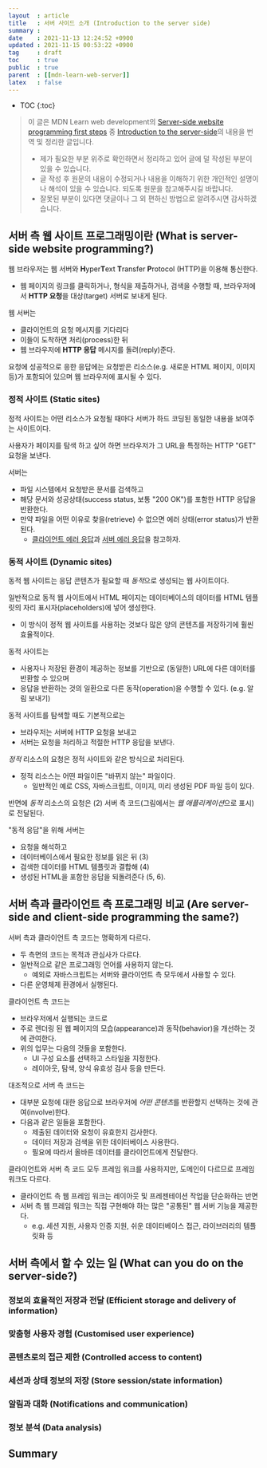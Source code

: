 ```yaml
---
layout  : article
title   : 서버 사이드 소개 (Introduction to the server side)
summary : 
date    : 2021-11-13 12:24:52 +0900
updated : 2021-11-15 00:53:22 +0900
tag     : draft
toc     : true
public  : true
parent  : [[mdn-learn-web-server]]
latex   : false
---
```

* TOC
{:toc}

> 이 글은 MDN Learn web development의 [Server-side website programming first steps](https://developer.mozilla.org/en-US/docs/Learn/Server-side/First_steps) 중 [Introduction to the server-side](https://developer.mozilla.org/en-US/docs/Learn/Server-side/First_steps/Introduction)의 내용을 번역 및 정리한 글입니다.
>
> * 제가 필요한 부분 위주로 확인하면서 정리하고 있어 글에 덜 작성된 부분이 있을 수 있습니다.
> * 글 작성 후 원문의 내용이 수정되거나 내용을 이해하기 위한 개인적인 설명이나 해석이 있을 수 있습니다. 되도록 원문을 참고해주시길 바랍니다.
> * 잘못된 부분이 있다면 댓글이나 그 외 편하신 방법으로 알려주시면 감사하겠습니다.

## 서버 측 웹 사이트 프로그래밍이란 (What is server-side website programming?)

웹 브라우저는 웹 서버와 **H**yper**T**ext **T**ransfer **P**rotocol (HTTP)을 이용해 통신한다.

* 웹 페이지의 링크를 클릭하거나, 형식을 제출하거나, 검색을 수행할 때, 브라우저에서 **HTTP 요청**을 대상(target) 서버로 보내게 된다.

웹 서버는

* 클라이언트의 요청 메시지를 기다리다
* 이들이 도착하면 처리(process)한 뒤
* 웹 브라우저에 **HTTP 응답** 메시지를 돌려(reply)준다.

요청에 성공적으로 응한 응답에는 요청받은 리소스(e.g. 새로운 HTML 페이지, 이미지 등)가 포함되어 있으며 웹 브라우저에 표시될 수 있다.

### 정적 사이트 (Static sites)

정적 사이트는 어떤 리소스가 요청될 때마다 서버가 하드 코딩된 동일한 내용을 보여주는 사이트이다.

사용자가 페이지를 탐색 하고 싶어 하면 브라우저가 그 URL을 특정하는 HTTP "GET" 요청을 보낸다.

서버는

* 파일 시스템에서 요청받은 문서를 검색하고
* 해당 문서와 성공상태(success status, 보통 "200 OK")를 포함한 HTTP 응답을 반환한다.
* 만약 파일을 어떤 이유로 찾을(retrieve) 수 없으면 에러 상태(error status)가 반환된다.
    * [클라이언트 에러 응답](https://developer.mozilla.org/en-US/docs/Web/HTTP/Status#client_error_responses)과 [서버 에러 응답](https://developer.mozilla.org/en-US/docs/Web/HTTP/Status#server_error_responses)을 참고하자.

### 동적 사이트 (Dynamic sites)

동적 웹 사이트는 응답 콘텐츠가 필요할 때 *동적*으로 생성되는 웹 사이트이다.

일반적으로 동적 웹 사이트에서 HTML 페이지는 데이터베이스의 데이터를 HTML 템플릿의 자리 표시자(placeholders)에 넣어 생성한다.

* 이 방식이 정적 웹 사이트를 사용하는 것보다 많은 양의 콘텐츠를 저장하기에 훨씬 효율적이다.

동적 사이트는

* 사용자나 저장된 환경이 제공하는 정보를 기반으로 (동일한) URL에 다른 데이터를 반환할 수 있으며
* 응답을 반환하는 것의 일환으로 다른 동작(operation)을 수행할 수 있다. (e.g. 알림 보내기)

동적 사이트를 탐색할 때도 기본적으로는

* 브라우저는 서버에 HTTP 요청을 보내고
* 서버는 요청을 처리하고 적절한 HTTP 응답을 보낸다.

*정적* 리소스의 요청은 정적 사이트와 같은 방식으로 처리된다.

* 정적 리소스는 어떤 파일이든 "바뀌지 않는" 파일이다.
    * 일반적인 예로 CSS, 자바스크립트, 이미지, 미리 생성된 PDF 파일 등이 있다.

반면에 *동적* 리소스의 요청은 (2) 서버 측 코드(그림에서는 *웹 애플리케이션*으로 표시)로 전달된다.

"동적 응답"을 위해 서버는

* 요청을 해석하고
* 데이터베이스에서 필요한 정보를 읽은 뒤 (3)
* 검색한 데이터를 HTML 템플릿과 결합해 (4)
* 생성된 HTML을 포함한 응답을 되돌려준다 (5, 6).

## 서버 측과 클라이언트 측 프로그래밍 비교 (Are server-side and client-side programming the same?)

서버 측과 클라이언트 측 코드는 명확하게 다르다.

* 두 측면의 코드는 목적과 관심사가 다르다.
* 일반적으로 같은 프로그래밍 언어를 사용하지 않는다.
    * 예외로 자바스크립트는 서버와 클라이언트 측 모두에서 사용할 수 있다.
* 다른 운영체제 환경에서 실행된다.

클라이언트 측 코드는

* 브라우저에서 실행되는 코드로
* 주로 렌더링 된 웹 페이지의 모습(appearance)과 동작(behavior)을 개선하는 것에 관여한다.
* 위의 업무는 다음의 것들을 포함한다.
    * UI 구성 요소를 선택하고 스타일을 지정한다.
    * 레이아웃, 탐색, 양식 유효성 검사 등을 만든다.

대조적으로 서버 측 코드는

* 대부분 요청에 대한 응답으로 브라우저에 *어떤 콘텐츠*를 반환할지 선택하는 것에 관여(involve)한다.
* 다음과 같은 일들을 포함한다.
    * 제출된 데이터와 요청이 유효한지 검사한다.
    * 데이터 저장과 검색을 위한 데이터베이스 사용한다.
    * 필요에 따라서 올바른 데이터를 클라이언트에게 전달한다.

클라이언트와 서버 측 코드 모두 프레임 워크를 사용하지만, 도메인이 다르므로 프레임 워크도 다르다.

* 클라이언트 측 웹 프레임 워크는 레이아웃 및 프레젠테이션 작업을 단순화하는 반면
* 서버 측 웹 프레임 워크는 직접 구현해야 하는 많은 "공통된" 웹 서버 기능을 제공한다.
    * e.g. 세션 지원, 사용자 인증 지원, 쉬운 데이터베이스 접근, 라이브러리의 템플릿화 등

## 서버 측에서 할 수 있는 일 (What can you do on the server-side?)

### 정보의 효율적인 저장과 전달 (Efficient storage and delivery of information)

### 맞춤형 사용자 경험 (Customised user experience)

### 콘텐츠로의 접근 제한 (Controlled access to content)

### 세션과 상태 정보의 저장 (Store session/state information)

### 알림과 대화 (Notifications and communication)

### 정보 분석 (Data analysis)

## Summary
